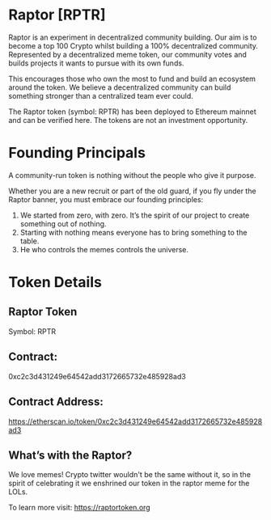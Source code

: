 # Raptor [RPTR]

Raptor is an experiment in decentralized community building. Our aim is to become a top 100 Crypto whilst building a 100% decentralized community.
Represented by a decentralized meme token, our community votes and builds projects it wants to pursue with its own funds.

This encourages those who own the most to fund and build an ecosystem around the token. We believe a decentralized community can build something stronger than a centralized team ever could.

The Raptor token (symbol: RPTR) has been deployed to Ethereum mainnet and can be verified here. The tokens are not an investment opportunity.

# Founding Principals

A community-run token is nothing without the people who give it purpose.

Whether you are a new recruit or part of the old guard, if you fly under the Raptor banner, you must embrace our founding principles:

1. We started from zero, with zero. It’s the spirit of our project to create something out of nothing.
2. Starting with nothing means everyone has to bring something to the table.
3. He who controls the memes controls the universe.

# Token Details

## Raptor Token
Symbol: RPTR

## Contract: 
0xc2c3d431249e64542add3172665732e485928ad3

## Contract Address: 
https://etherscan.io/token/0xc2c3d431249e64542add3172665732e485928ad3

## What’s with the Raptor?
We love memes! Crypto twitter wouldn't be the same without it, so in the spirit of celebrating it we enshrined our token in the raptor meme for the LOLs.

To learn more visit: https://raptortoken.org

